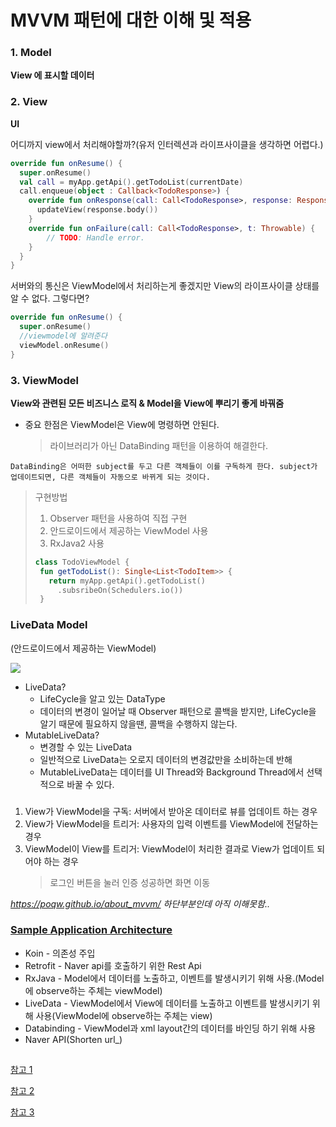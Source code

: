 # MVVM 패턴에 대한 이해 및 적용


### 1. Model
**View 에 표시할 데이터**
###
### 2. View
**UI**

어디까지 view에서 처리해야할까?(유저 인터렉션과 라이프사이클을 생각하면 어렵다.)
```kotlin
override fun onResume() {
  super.onResume()
  val call = myApp.getApi().getTodoList(currentDate)
  call.enqueue(object : Callback<TodoResponse>) {
    override fun onResponse(call: Call<TodoResponse>, response: Response<TodoResponse>) {
      updateView(response.body())
    }
    override fun onFailure(call: Call<TodoResponse>, t: Throwable) {
        // TODO: Handle error.
    }
  }
}
```

서버와의 통신은 ViewModel에서 처리하는게 좋겠지만 View의 라이프사이클 상태를 알 수 없다.
그렇다면?

```kotlin
override fun onResume() {
  super.onResume()
  //viewmodel에 알려준다
  viewModel.onResume()
}
```
###
### 3. ViewModel
**View와 관련된 모든 비즈니스 로직 & Model을 View에 뿌리기 좋게 바꿔줌**

* 중요 한점은 ViewModel은 View에 명령하면 안된다.
    > 라이브러리가 아닌 DataBinding 패턴을 이용하여 해결한다.

`DataBinding은 어떠한 subject를 두고 다른 객체들이 이를 구독하게 한다. subject가 업데이트되면, 다른 객체들이 자동으로 바뀌게 되는 것이다.`
> 구현방법
> 1. Observer 패턴을 사용하여 직접 구현
> 2. 안드로이드에서 제공하는 ViewModel 사용
> 3. RxJava2 사용
>```kotlin
> class TodoViewModel {
>  fun getTodoList(): Single<List<TodoItem>> {
>    return myApp.getApi().getTodoList()
>      .subsribeOn(Schedulers.io())
>  }
>```

###
###
### LiveData Model
(안드로이드에서 제공하는 ViewModel)

<img src="http://labs.brandi.co.kr///assets/20200217/02.png"/>

* LiveData?
  * LifeCycle을 알고 있는 DataType
  * 데이터의 변경이 일어날 때 Observer 패턴으로 콜백을 받지만, LifeCycle을 알기 때문에 필요하지 않을땐, 콜백을 수행하지 않는다.
* MutableLiveData?
     * 변경할 수 있는 LiveData
     * 일반적으로 LiveData는 오로지 데이터의 변경값만을 소비하는데 반해
     * MutableLiveData는 데이터를 UI Thread와 Background Thread에서 선택적으로 바꿀 수 있다.

###
1. View가 ViewModel을 구독: 서버에서 받아온 데이터로 뷰를 업데이트 하는 경우
2. View가 ViewModel을 트리거: 사용자의 입력 이벤트를 ViewModel에 전달하는 경우
3. ViewModel이 View를 트리거: ViewModel이 처리한 결과로 View가 업데이트 되어야 하는 경우
    > 로그인 버튼을 눌러 인증 성공하면 화면 이동

*https://poqw.github.io/about_mvvm/ 하단부분인데 아직 이해못함..*


### [Sample Application Architecture](./SampleProject.md)
- Koin - 의존성 주입
- Retrofit - Naver api를 호출하기 위한 Rest Api
- RxJava - Model에서 데이터를 노출하고, 이벤트를 발생시키기 위해 사용.(Model에 observe하는 주체는 viewModel)
- LiveData - ViewModel에서 View에 데이터를 노출하고 이벤트를 발생시키기 위해 사용(ViewModel에 observe하는 주체는 view)
- Databinding - ViewModel과 xml layout간의 데이터를 바인딩 하기 위해 사용
- Naver API(Shorten url_)



##
[참고 1](https://poqw.github.io/about_mvvm/)

[참고 2](https://medium.com/harrythegreat/jetpack-android-livedata-%EC%95%8C%EC%95%84%EB%B3%B4%EA%B8%B0-ed49a6f17de3)

[참고 3](https://wonsohana.files.wordpress.com/2019/05/e1848ce185a6e18486e185a9e186a8-e1848be185a5e186b9e18482e185b3e186ab-e18491e185b3e18485e185a6e1848ce185a6e186abe18490e185a6e1848be185b5e18489e185a7e186ab-e1557830458111.png)